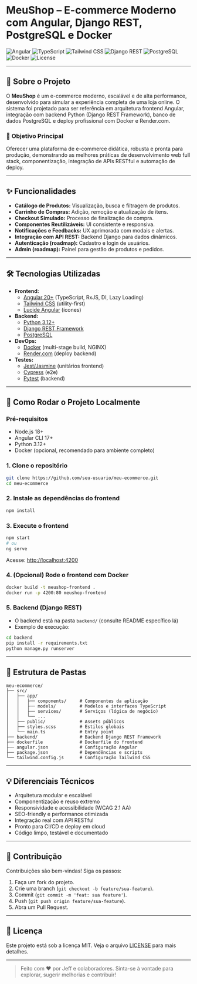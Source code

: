 # MeuShop – E-commerce Moderno com Angular, Django REST, PostgreSQL e Docker

![Angular](https://img.shields.io/badge/Angular-^20.0.0-DD0031?logo=angular&logoColor=white)
![TypeScript](https://img.shields.io/badge/TypeScript-^5.8.2-3178C6?logo=typescript&logoColor=white)
![Tailwind CSS](https://img.shields.io/badge/Tailwind_CSS-^4.1.10-38B2AC?logo=tailwind-css&logoColor=white)
![Django REST](https://img.shields.io/badge/Django%20REST-API-092E20?logo=django&logoColor=white)
![PostgreSQL](https://img.shields.io/badge/PostgreSQL-Relational_DB-336791?logo=postgresql&logoColor=white)
![Docker](https://img.shields.io/badge/Docker-Container-2496ED?logo=docker&logoColor=white)
![License](https://img.shields.io/badge/license-MIT-blue.svg)

---

## 🛒 Sobre o Projeto

O **MeuShop** é um e-commerce moderno, escalável e de alta performance, desenvolvido para simular a experiência completa de uma loja online. O sistema foi projetado para ser referência em arquitetura frontend Angular, integração com backend Python (Django REST Framework), banco de dados PostgreSQL e deploy profissional com Docker e Render.com.

### 🎯 **Objetivo Principal**

Oferecer uma plataforma de e-commerce didática, robusta e pronta para produção, demonstrando as melhores práticas de desenvolvimento web full stack, componentização, integração de APIs RESTful e automação de deploy.

---

## ✨ Funcionalidades

- **Catálogo de Produtos:** Visualização, busca e filtragem de produtos.
- **Carrinho de Compras:** Adição, remoção e atualização de itens.
- **Checkout Simulado:** Processo de finalização de compra.
- **Componentes Reutilizáveis:** UI consistente e responsiva.
- **Notificações e Feedbacks:** UX aprimorada com modais e alertas.
- **Integração com API REST:** Backend Django para dados dinâmicos.
- **Autenticação (roadmap):** Cadastro e login de usuários.
- **Admin (roadmap):** Painel para gestão de produtos e pedidos.

---

## 🛠️ Tecnologias Utilizadas

- **Frontend:**
  - [Angular 20+](https://angular.dev/) (TypeScript, RxJS, DI, Lazy Loading)
  - [Tailwind CSS](https://tailwindcss.com/) (utility-first)
  - [Lucide Angular](https://lucide.dev/guide/packages/lucide-angular) (ícones)
- **Backend:**
  - [Python 3.12+](https://www.python.org/)
  - [Django REST Framework](https://www.django-rest-framework.org/)
  - [PostgreSQL](https://www.postgresql.org/)
- **DevOps:**
  - [Docker](https://www.docker.com/) (multi-stage build, NGINX)
  - [Render.com](https://render.com/) (deploy backend)
- **Testes:**
  - [Jest/Jasmine](https://jestjs.io/) (unitários frontend)
  - [Cypress](https://www.cypress.io/) (e2e)
  - [Pytest](https://docs.pytest.org/) (backend)

---

## 🚀 Como Rodar o Projeto Localmente

### Pré-requisitos

- Node.js 18+
- Angular CLI 17+
- Python 3.12+
- Docker (opcional, recomendado para ambiente completo)

### 1. Clone o repositório

```bash
git clone https://github.com/seu-usuario/meu-ecommerce.git
cd meu-ecommerce
```

### 2. Instale as dependências do frontend

```bash
npm install
```

### 3. Execute o frontend

```bash
npm start
# ou
ng serve
```

Acesse: [http://localhost:4200](http://localhost:4200)

### 4. (Opcional) Rode o frontend com Docker

```bash
docker build -t meushop-frontend .
docker run -p 4200:80 meushop-frontend
```

### 5. Backend (Django REST)

- O backend está na pasta `backend/` (consulte README específico lá)
- Exemplo de execução:

```bash
cd backend
pip install -r requirements.txt
python manage.py runserver
```

---

## 📁 Estrutura de Pastas

```
meu-ecommerce/
├── src/
│   ├── app/
│   │   ├── components/     # Componentes da aplicação
│   │   ├── models/         # Modelos e interfaces TypeScript
│   │   ├── services/       # Serviços (lógica de negócio)
│   │   └── ...
│   ├── public/             # Assets públicos
│   ├── styles.scss         # Estilos globais
│   └── main.ts             # Entry point
├── backend/                # Backend Django REST Framework
├── dockerfile              # Dockerfile do frontend
├── angular.json            # Configuração Angular
├── package.json            # Dependências e scripts
└── tailwind.config.js      # Configuração Tailwind CSS
```

---

## 💡 Diferenciais Técnicos

- Arquitetura modular e escalável
- Componentização e reuso extremo
- Responsividade e acessibilidade (WCAG 2.1 AA)
- SEO-friendly e performance otimizada
- Integração real com API RESTful
- Pronto para CI/CD e deploy em cloud
- Código limpo, testável e documentado

---

## 🤝 Contribuição

Contribuições são bem-vindas! Siga os passos:

1. Faça um fork do projeto.
2. Crie uma branch (`git checkout -b feature/sua-feature`).
3. Commit (`git commit -m 'feat: sua feature'`).
4. Push (`git push origin feature/sua-feature`).
5. Abra um Pull Request.

---

## 📄 Licença

Este projeto está sob a licença MIT. Veja o arquivo [LICENSE](LICENSE) para mais detalhes.

---

> Feito com ❤️ por Jeff e colaboradores. Sinta-se à vontade para explorar, sugerir melhorias e contribuir!
